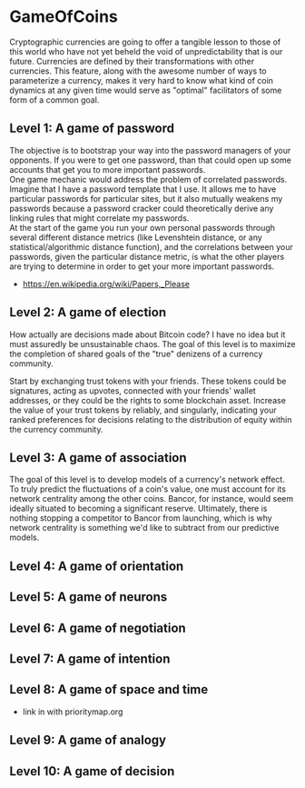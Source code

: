 # GameOfCoins  

Cryptographic currencies are going to offer a tangible lesson to those of this world who have not yet beheld the void of unpredictability that is our future. Currencies are defined by their transformations with other currencies. This feature, along with the awesome number of ways to parameterize a currency, makes it very hard to know what kind of coin dynamics at any given time would serve as "optimal" facilitators of some form of a common goal. 

## Level 1: A game of password  

The objective is to bootstrap your way into the password managers of your opponents. If you were to get one password, than that could open up some accounts that get you to more important passwords.  
One game mechanic would address the problem of correlated passwords. Imagine that I have a password template that I use. It allows me to have particular passwords for particular sites, but it also mutually weakens my passwords because a password cracker could theoretically derive any linking rules that might correlate my passwords.  
At the start of the game you run your own personal passwords through several different distance metrics (like Levenshtein distance, or any statistical/algorithmic distance function), and the correlations between your passwords, given the particular distance metric, is what the other players are trying to determine in order to get your more important passwords.

 - https://en.wikipedia.org/wiki/Papers,_Please  

## Level 2: A game of election  

How actually are decisions made about Bitcoin code? I have no idea but it must assuredly be unsustainable chaos. The goal of this level is to maximize the completion of shared goals of the "true" denizens of a currency community. 

Start by exchanging trust tokens with your friends. These tokens could be signatures, acting as upvotes, connected with your friends' wallet addresses, or they could be the rights to some blockchain asset. Increase the value of your trust tokens by reliably, and singularly, indicating your ranked preferences for decisions relating to the distribution of equity within the currency community.


## Level 3: A game of association  

The goal of this level is to develop models of a currency's network effect. To truly predict the fluctuations of a coin's value, one must account for its network centrality among the other coins. Bancor, for instance, would seem ideally situated to becoming a significant reserve. Ultimately, there is nothing stopping a competitor to Bancor from launching, which is why network centrality is something we'd like to subtract from our predictive models.  

## Level 4: A game of orientation  

## Level 5: A game of neurons

## Level 6: A game of negotiation  

## Level 7: A game of intention 

## Level 8: A game of space and time 
 - link in with prioritymap.org

## Level 9: A game of analogy  

## Level 10: A game of decision    
